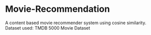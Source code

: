# Movie-Recommendation
A content based movie recommender system using cosine similarity. <br>
Dataset used: TMDB 5000 Movie Dataset
